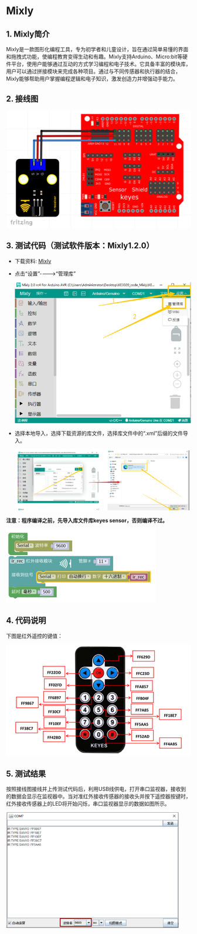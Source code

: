 # Mixly


## 1. Mixly简介  

Mixly是一款图形化编程工具，专为初学者和儿童设计，旨在通过简单易懂的界面和拖拽式功能，使编程教育变得生动和有趣。Mixly支持Arduino、Micro:bit等硬件平台，使用户能够通过互动的方式学习编程和电子技术。它具备丰富的模块库，用户可以通过拼接模块来完成各种项目。通过与不同传感器和执行器的结合，Mixly能够帮助用户掌握编程逻辑和电子知识，激发创造力并增强动手能力。  

## 2. 接线图  

![](./media/8f3e65e2b3b7fe06e35c95738ea14853.png)  

## 3. 测试代码（测试软件版本：Mixly1.2.0）  

- 下载资料: [Mixly](./Mixly.7z)

- 点击“设置”---->“管理库”

  ![](./media/image-20250816143608993.png)

- 选择本地导入，选择下载资源的库文件，选择库文件中的“.xml”后缀的文件导入。

  ![](./media/image-20250816143639956.png)

**注意：程序编译之前，先导入库文件库keyes sensor，否则编译不过。**  

![](./media/image-20250816142835768.png)

## 4. 代码说明  

下图是红外遥控的键值：  

![](media/a958f197b17d1b147340419615e0e40c.png)  

## 5. 测试结果  

按照接线图接线并上传测试代码后，利用USB线供电，打开串口监视器，接收到的数据会显示在监视器中。当对准红外接收传感器的接收头并按下遥控器按键时，红外接收传感器上的LED将开始闪烁，串口监视器显示的数据如图所示。  

![](./media/image-20250816142925412.png)



